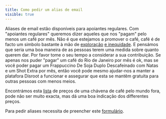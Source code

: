 ```yaml
---
title: Como pedir um alias de email
visible: true
---
```


Aliases de email estão disponíveis para apoiantes regulares. Com "apoiantes regulares" queremos dizer aqueles que nos "pagam" pelo menos um café por mês.
Não é que estejamos a promover o café, café é de facto um simbolo bastante à mão de [exploração](http://thesourcefilm.com/) [e inequidade](http://www.foodispower.org/coffee/). E pensámos que seria uma boa maneira de as pessoas terem uma medida sobre quanto querem dar.
Por favor tome o seu tempo a considerar a sua contribuição. Se apenas nos puder "pagar" um café do Rio de Janeiro por mês é ok, mas se você poder pagar um Frappuccino De Soja Duplo Descafeinado com Natas e um Shot Extra por mês, então você pode mesmo ajudar-nos a manter a platafora Disroot a funcionar e assegurar que esta se mantêm gratuita para outras pessoas com menos meios.

Encontrámos esta  [lista](https://www.caffesociety.co.uk/blog/the-cheapest-cities-in-the-world-for-a-cup-of-coffee) de preços de uma chávena de café pelo mundo fora, pode não ser muito exacta, mas dá uma boa indicação dos differentes preços.

Para pedir aliases necessita de preencher este  [formulário](https://disroot.org/forms/alias-request-form).

